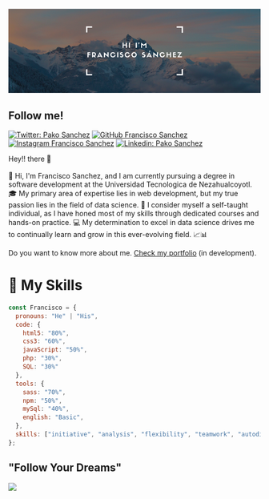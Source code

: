 ![Francisco Sanchez](./img/fondo2.png)

## Follow me! 
[![Twitter: Pako Sanchez](https://img.shields.io/twitter/follow/PakoSan98?style=social)](https://twitter.com/PakoSan98)  [![GitHub Francisco Sanchez](https://img.shields.io/github/followers/pakosanchez27?label=follow&style=social)](https://github.com/pakosanchez27) 
[![Instagram Francisco Sanchez](https://img.shields.io/twitter/url?label=Pako%20Sanchez&logo=Instagram&style=social&url=https%3A%2F%2Fwww.instagram.com%2Fpako_sanchez98%2F%3Fhl%3Des-la)](https://www.instagram.com/pako_sanchez98/?hl=es-la) 
 [![Linkedin: Pako Sanchez](https://img.shields.io/badge/-FranciscoSanchez-blue?style=flat-square&logo=Linkedin&logoColor=white&link=https://https://www.linkedin.com/in/francisco-javier-sánchez-tirado-327006178/)](https://www.linkedin.com/in/francisco-javier-sánchez-tirado-327006178/) 

 Hey!! there 👋 <br> <br>
👋 Hi, I'm Francisco Sanchez, and I am currently pursuing a degree in software development at the Universidad Tecnologica de Nezahualcoyotl. 🎓 My primary area of expertise lies in web development, but my true passion lies in the field of data science. 🌟 I consider myself a self-taught individual, as I have honed most of my skills through dedicated courses and hands-on practice. 💻 My determination to excel in data science drives me to continually learn and grow in this ever-evolving field. 📈📊

Do you want to know more about me. [Check my portfolio]() (in development).

# 💼 My Skills

```javascript
const Francisco = {
  pronouns: "He" | "His",
  code: {
    html5: "80%",
    css3: "60%",
    javaScript: "50%",
    php: "30%",
    SQL: "30%"
  },
  tools: {
    sass: "70%",
    npm: "50%",
    mySql: "40%",
    english: "Basic",
  },
  skills: ["initiative", "analysis", "flexibility", "teamwork", "autodidact"],
};


```
## "Follow Your Dreams" 
<img src="https://media.giphy.com/media/3oFzlXaiuAw8UulQwU/giphy-downsized-large.gif" width="500"> <br>



